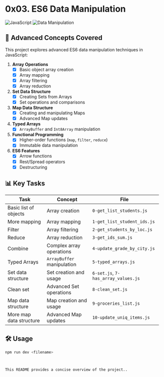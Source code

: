 # 0x03. ES6 Data Manipulation

![JavaScript](https://img.shields.io/badge/JavaScript-ES6-yellow)
![Data Manipulation](https://img.shields.io/badge/Data-Manipulation-blue)

## 🚀 Advanced Concepts Covered

This project explores advanced ES6 data manipulation techniques in JavaScript:

1. **Array Operations**
   - [x] Basic object array creation
   - [x] Array mapping
   - [x] Array filtering
   - [x] Array reduction

2. **Set Data Structure**
   - [x] Creating Sets from Arrays
   - [x] Set operations and comparisons

3. **Map Data Structure**
   - [x] Creating and manipulating Maps
   - [x] Advanced Map updates

4. **Typed Arrays**
   - [x] `ArrayBuffer` and `Int8Array` manipulation

5. **Functional Programming**
   - [x] Higher-order functions (`map`, `filter`, `reduce`)
   - [x] Immutable data manipulation

6. **ES6 Features**
   - [x] Arrow functions
   - [x] Rest/Spread operators
   - [x] Destructuring

## 📊 Key Tasks

| Task | Concept | File |
|------|---------|------|
| Basic list of objects | Array creation | `0-get_list_students.js` |
| More mapping | Array mapping | `1-get_list_student_ids.js` |
| Filter | Array filtering | `2-get_students_by_loc.js` |
| Reduce | Array reduction | `3-get_ids_sum.js` |
| Combine | Complex array operations | `4-update_grade_by_city.js` |
| Typed Arrays | `ArrayBuffer` manipulation | `5-typed_arrays.js` |
| Set data structure | Set creation and usage | `6-set.js`, `7-has_array_values.js` |
| Clean set | Advanced Set operations | `8-clean_set.js` |
| Map data structure | Map creation and usage | `9-groceries_list.js` |
| More map data structure | Advanced Map updates | `10-update_uniq_items.js` |

## 🛠️ Usage

```bash
npm run dev <filename>



This README provides a concise overview of the project..
